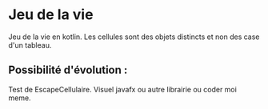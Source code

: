 
# Jeu de la vie

Jeu de la vie en kotlin.
Les cellules sont des objets distincts et non des case d'un tableau.


## Possibilité d'évolution :
Test de EscapeCellulaire.
Visuel javafx ou autre librairie ou coder moi meme.